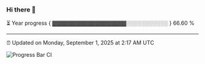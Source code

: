 ### Hi there 👋

⏳ Year progress { ▓▓▓▓▓▓▓▓▓▓▓▓▓▓▓▓▓▓▓░░░░░░░░░░░ } 66.60 %

---

⏰ Updated on Monday, September 1, 2025 at 2:17 AM UTC

![Progress Bar CI](https://github.com/arthurbuhl/arthurbuhl/workflows/Progress%20Bar%20CI/badge.svg)
